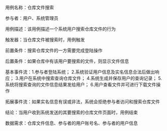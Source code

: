 用例名称：仓库文件搜索

参与者：用户、系统管理员

用例描述：该用例描述一个系统用户搜索仓库文件的行为

触发器：当仓库文件被搜索时，用例触发

前置条件：搜索仓库文件的一方需要完成登陆操作

后置条件：如果仓库中有该用户要搜索的文件，则显示文件信息

基本事件流：1.参与者登陆系统；
			 2.系统验证用户信息及实名信息合法后做出响应；
			 3.用户在系统中搜索查询仓库文件；
			 4.系统生成并保存用户的查询记录；
			 5.系统将搜索查询的文件信息结果发给用户；
			 6.用户查看文件并可进行下载文件操作

拓展事件流：如果实名信息有误或非法，系统会拒绝参与者访问和搜索仓库文件

结论：当用户收到系统发送的其要搜索的仓库文件页面时，用例结束

数据需求：仓库文件信息、参与者的用户账号名、参与者的用户信息
